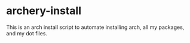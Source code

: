 # archery-install
This is an arch install script to automate installing arch, all my packages, and my dot files.
